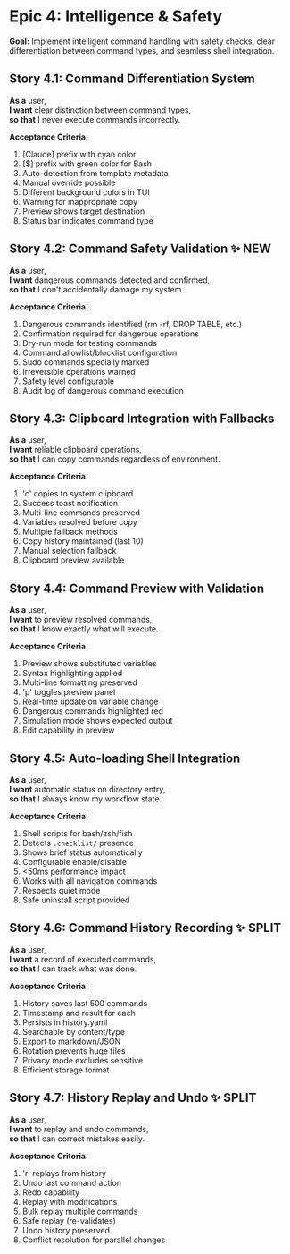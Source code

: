 # Epic 4: Intelligence & Safety

**Goal:** Implement intelligent command handling with safety checks, clear differentiation between command types, and seamless shell integration.

## Story 4.1: Command Differentiation System

**As a** user,  
**I want** clear distinction between command types,  
**so that** I never execute commands incorrectly.

**Acceptance Criteria:**
1. [Claude] prefix with cyan color
2. [$] prefix with green color for Bash
3. Auto-detection from template metadata
4. Manual override possible
5. Different background colors in TUI
6. Warning for inappropriate copy
7. Preview shows target destination
8. Status bar indicates command type

## Story 4.2: Command Safety Validation ✨ NEW

**As a** user,  
**I want** dangerous commands detected and confirmed,  
**so that** I don't accidentally damage my system.

**Acceptance Criteria:**
1. Dangerous commands identified (rm -rf, DROP TABLE, etc.)
2. Confirmation required for dangerous operations
3. Dry-run mode for testing commands
4. Command allowlist/blocklist configuration
5. Sudo commands specially marked
6. Irreversible operations warned
7. Safety level configurable
8. Audit log of dangerous command execution

## Story 4.3: Clipboard Integration with Fallbacks

**As a** user,  
**I want** reliable clipboard operations,  
**so that** I can copy commands regardless of environment.

**Acceptance Criteria:**
1. 'c' copies to system clipboard
2. Success toast notification
3. Multi-line commands preserved
4. Variables resolved before copy
5. Multiple fallback methods
6. Copy history maintained (last 10)
7. Manual selection fallback
8. Clipboard preview available

## Story 4.4: Command Preview with Validation

**As a** user,  
**I want** to preview resolved commands,  
**so that** I know exactly what will execute.

**Acceptance Criteria:**
1. Preview shows substituted variables
2. Syntax highlighting applied
3. Multi-line formatting preserved
4. 'p' toggles preview panel
5. Real-time update on variable change
6. Dangerous commands highlighted red
7. Simulation mode shows expected output
8. Edit capability in preview

## Story 4.5: Auto-loading Shell Integration

**As a** user,  
**I want** automatic status on directory entry,  
**so that** I always know my workflow state.

**Acceptance Criteria:**
1. Shell scripts for bash/zsh/fish
2. Detects `.checklist/` presence
3. Shows brief status automatically
4. Configurable enable/disable
5. <50ms performance impact
6. Works with all navigation commands
7. Respects quiet mode
8. Safe uninstall script provided

## Story 4.6: Command History Recording ✨ SPLIT

**As a** user,  
**I want** a record of executed commands,  
**so that** I can track what was done.

**Acceptance Criteria:**
1. History saves last 500 commands
2. Timestamp and result for each
3. Persists in history.yaml
4. Searchable by content/type
5. Export to markdown/JSON
6. Rotation prevents huge files
7. Privacy mode excludes sensitive
8. Efficient storage format

## Story 4.7: History Replay and Undo ✨ SPLIT

**As a** user,  
**I want** to replay and undo commands,  
**so that** I can correct mistakes easily.

**Acceptance Criteria:**
1. 'r' replays from history
2. Undo last command action
3. Redo capability
4. Replay with modifications
5. Bulk replay multiple commands
6. Safe replay (re-validates)
7. Undo history preserved
8. Conflict resolution for parallel changes
